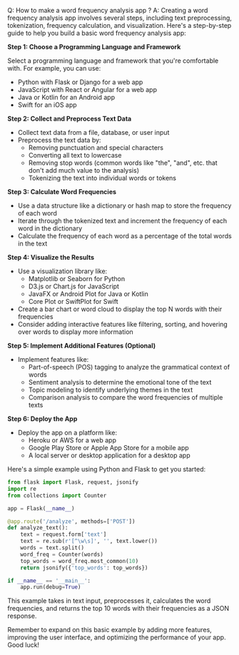 Q: How to make a word frequency analysis app ?
A:
Creating a word frequency analysis app involves several steps, including text preprocessing, tokenization, frequency calculation, and visualization. Here's a step-by-step guide to help you build a basic word frequency analysis app:

**Step 1: Choose a Programming Language and Framework**

Select a programming language and framework that you're comfortable with. For example, you can use:

* Python with Flask or Django for a web app
* JavaScript with React or Angular for a web app
* Java or Kotlin for an Android app
* Swift for an iOS app

**Step 2: Collect and Preprocess Text Data**

* Collect text data from a file, database, or user input
* Preprocess the text data by:
    * Removing punctuation and special characters
    * Converting all text to lowercase
    * Removing stop words (common words like "the", "and", etc. that don't add much value to the analysis)
    * Tokenizing the text into individual words or tokens

**Step 3: Calculate Word Frequencies**

* Use a data structure like a dictionary or hash map to store the frequency of each word
* Iterate through the tokenized text and increment the frequency of each word in the dictionary
* Calculate the frequency of each word as a percentage of the total words in the text

**Step 4: Visualize the Results**

* Use a visualization library like:
    * Matplotlib or Seaborn for Python
    * D3.js or Chart.js for JavaScript
    * JavaFX or Android Plot for Java or Kotlin
    * Core Plot or SwiftPlot for Swift
* Create a bar chart or word cloud to display the top N words with their frequencies
* Consider adding interactive features like filtering, sorting, and hovering over words to display more information

**Step 5: Implement Additional Features (Optional)**

* Implement features like:
    * Part-of-speech (POS) tagging to analyze the grammatical context of words
    * Sentiment analysis to determine the emotional tone of the text
    * Topic modeling to identify underlying themes in the text
    * Comparison analysis to compare the word frequencies of multiple texts

**Step 6: Deploy the App**

* Deploy the app on a platform like:
    * Heroku or AWS for a web app
    * Google Play Store or Apple App Store for a mobile app
    * A local server or desktop application for a desktop app

Here's a simple example using Python and Flask to get you started:

```python
from flask import Flask, request, jsonify
import re
from collections import Counter

app = Flask(__name__)

@app.route('/analyze', methods=['POST'])
def analyze_text():
    text = request.form['text']
    text = re.sub(r'[^\w\s]', '', text.lower())
    words = text.split()
    word_freq = Counter(words)
    top_words = word_freq.most_common(10)
    return jsonify({'top_words': top_words})

if __name__ == '__main__':
    app.run(debug=True)
```

This example takes in text input, preprocesses it, calculates the word frequencies, and returns the top 10 words with their frequencies as a JSON response.

Remember to expand on this basic example by adding more features, improving the user interface, and optimizing the performance of your app. Good luck!
